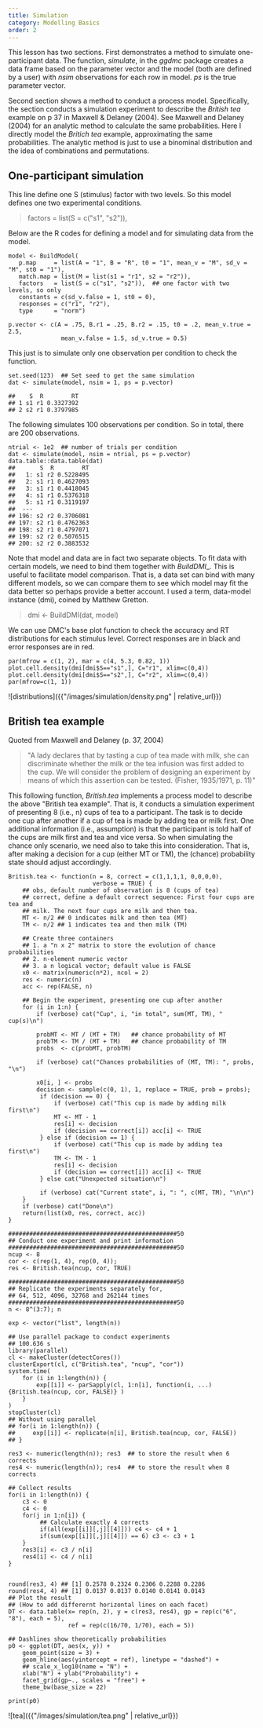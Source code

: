 ```yaml
---
title: Simulation
category: Modelling Basics
order: 2
---
```


This lesson has two sections.  First demonstrates a method to
simulate one-participant data. The function, _simulate_, in the
_ggdmc_ package creates a data frame based on the parameter vector
and the model (both are defined by a user) with _nsim_ observations
for each row in model. _ps_ is the true parameter vector.

Second section shows a method to conduct a process model. Specifically,
the section conducts a simulation experiment to describe the 
_British tea_ example on p 37 in Maxwell & Delaney (2004). See
Maxwell and Delaney (2004) for an analytic method to calculate the
same probabilities. Here I directly model the _Britich tea_ example,
approximating the same probabilities. The analytic method is just to
use a binominal distribution and the idea of combinations and
permutations.

## One-participant simulation

This line define one S (stimulus) factor with two levels. So this model
defines one two experimental conditions.
> factors   = list(S = c("s1", "s2")),

Below are the R codes for defining a model and for simulating data from
the model.

```
model <- BuildModel(
   p.map     = list(A = "1", B = "R", t0 = "1", mean_v = "M", sd_v = "M", st0 = "1"),
   match.map = list(M = list(s1 = "r1", s2 = "r2")),
   factors   = list(S = c("s1", "s2")),  ## one factor with two levels, so only
   constants = c(sd_v.false = 1, st0 = 0),
   responses = c("r1", "r2"),
   type      = "norm")
   
p.vector <- c(A = .75, B.r1 = .25, B.r2 = .15, t0 = .2, mean_v.true = 2.5,
               mean_v.false = 1.5, sd_v.true = 0.5)
```
			   
This just is to simulate only one observation per condition to check the
function.
			   
```
set.seed(123)  ## Set seed to get the same simulation
dat <- simulate(model, nsim = 1, ps = p.vector)

##    S  R        RT
## 1 s1 r1 0.3327392
## 2 s2 r1 0.3797985

```


The following simulates 100 observations per condition. So in total,
there are 200 observations.

```
ntrial <- 1e2  ## number of trials per condition
dat <- simulate(model, nsim = ntrial, ps = p.vector)
data.table::data.table(dat)
##       S  R        RT
##   1: s1 r2 0.5228495
##   2: s1 r1 0.4627093
##   3: s1 r1 0.4418045
##   4: s1 r1 0.5376318
##   5: s1 r1 0.3119197
##  ---                
## 196: s2 r2 0.3706081
## 197: s2 r1 0.4762363
## 198: s2 r1 0.4797071
## 199: s2 r2 0.5076515
## 200: s2 r2 0.3883532
```

Note that model and data are in fact two separate objects. To fit data
with certain models, we need to bind them together with _BuildDMI__.
This is useful to facilitate model comparison. That is, a data set can
bind with many different models, so we can compare them to see which
model may fit the data better so perhaps provide a better account.
I used a term, data-model instance (dmi), coined by Matthew Gretton. 

> dmi <- BuildDMI(dat, model)

We can use DMC's base plot function to check the accuracy and RT distributions
for each stimulus level. Correct responses are in black and error responses are
in red.



```
par(mfrow = c(1, 2), mar = c(4, 5.3, 0.82, 1))
plot.cell.density(dmi[dmi$S=="s1",], C="r1", xlim=c(0,4))
plot.cell.density(dmi[dmi$S=="s2",], C="r2", xlim=c(0,4))
par(mfrow=c(1, 1))

```

![distributions]({{"/images/simulation/density.png" | relative_url}})


## British tea example

Quoted from Maxwell and Delaney (p. 37, 2004)

>"A lady declares that by tasting a cup of tea made with milk, she can
> discriminate whether the milk or the tea infusion was first added to the cup.
> We will consider the problem of designing an experiment by means of which this
> assertion can be tested. (Fisher, 1935/1971, p. 11)"

This following function, _British.tea_ implements a process model to
describe the above "British tea example". That is, it conducts a simulation
experiment of presenting 8 (i.e., n) cups of tea to a participant. The task is
to decide one cup after another if a cup of tea is made by adding tea or milk
first. One additional information (i.e., assumption) is that the participant is
told half of the cups are milk first and tea and vice versa. So when simulating
the chance only scenario, we need also to take this into consideration. That is,
after making a decision for a cup (either MT or TM), the (chance) probability
state should adjust accordingly.

```
British.tea <- function(n = 8, correct = c(1,1,1,1, 0,0,0,0),
                        verbose = TRUE) {
    ## obs, default number of observation is 8 (cups of tea)
    ## correct, define a default correct sequence: First four cups are tea and 
    ## milk. The next four cups are milk and then tea.
    MT <- n/2 ## 0 indicates milk and then tea (MT)
    TM <- n/2 ## 1 indicates tea and then milk (TM)

    ## Create three containers
    ## 1. a "n x 2" matrix to store the evolution of chance probabilities
    ## 2. n-element numeric vector
    ## 3. a n logical vector; default value is FALSE
    x0 <- matrix(numeric(n*2), ncol = 2)
    res <- numeric(n)
    acc <- rep(FALSE, n)

    ## Begin the experiment, presenting one cup after another
    for (i in 1:n) {
        if (verbose) cat("Cup", i, "in total", sum(MT, TM), " cup(s)\n")
        
        probMT <- MT / (MT + TM)   ## chance probability of MT 
        probTM <- TM / (MT + TM)   ## chance probability of TM
        probs  <- c(probMT, probTM)
        
        if (verbose) cat("Chances probabilities of (MT, TM): ", probs, "\n")
        
        x0[i, ] <- probs
        decision <- sample(c(0, 1), 1, replace = TRUE, prob = probs);
         if (decision == 0) {
             if (verbose) cat("This cup is made by adding milk first\n")
             MT <- MT - 1
             res[i] <- decision
             if (decision == correct[i]) acc[i] <- TRUE
         } else if (decision == 1) {
             if (verbose) cat("This cup is made by adding tea first\n")
             TM <- TM - 1
             res[i] <- decision
             if (decision == correct[i]) acc[i] <- TRUE
         } else cat("Unexpected situation\n")
         
         if (verbose) cat("Current state", i, ": ", c(MT, TM), "\n\n")
    }
    if (verbose) cat("Done\n")
    return(list(x0, res, correct, acc))
}

################################################50
## Conduct one experiment and print information
################################################50
ncup <- 8
cor <- c(rep(1, 4), rep(0, 4)); 
res <- British.tea(ncup, cor, TRUE)

################################################50
## Replicate the experiments separately for,
## 64, 512, 4096, 32768 and 262144 times
################################################50
n <- 8^(3:7); n

exp <- vector("list", length(n))

## Use parallel package to conduct experiments
## 100.636 s
library(parallel)
cl <- makeCluster(detectCores())
clusterExport(cl, c("British.tea", "ncup", "cor"))
system.time(
    for (i in 1:length(n)) {
        exp[[i]] <- parSapply(cl, 1:n[i], function(i, ...) {British.tea(ncup, cor, FALSE)} )
    }
)
stopCluster(cl)
## Without using parallel
## for(i in 1:length(n)) {
##     exp[[i]] <- replicate(n[i], British.tea(ncup, cor, FALSE))
## }

res3 <- numeric(length(n)); res3  ## to store the result when 6 corrects
res4 <- numeric(length(n)); res4  ## to store the result when 8 corrects

## Collect results
for(i in 1:length(n)) {
    c3 <- 0
    c4 <- 0
    for(j in 1:n[i]) {
         ## Calculate exactly 4 corrects
         if(all(exp[[i]][,j][[4]])) c4 <- c4 + 1
         if(sum(exp[[i]][,j][[4]]) == 6) c3 <- c3 + 1
    }
    res3[i] <- c3 / n[i]
    res4[i] <- c4 / n[i]
}


round(res3, 4) ## [1] 0.2578 0.2324 0.2306 0.2288 0.2286
round(res4, 4) ## [1] 0.0137 0.0137 0.0140 0.0141 0.0143
## Plot the result
## (How to add differernt horizontal lines on each facet)
DT <- data.table(x= rep(n, 2), y = c(res3, res4), gp = rep(c("6", "8"), each = 5),
                 ref = rep(c(16/70, 1/70), each = 5))

## Dashlines show theoretically probabilities
p0 <- ggplot(DT, aes(x, y)) +
    geom_point(size = 3) +
    geom_hline(aes(yintercept = ref), linetype = "dashed") +
    ## scale_x_log10(name = "N") +
    xlab("N") + ylab("Probability") +
    facet_grid(gp~., scales = "free") +
    theme_bw(base_size = 22) 

print(p0)

```

![tea]({{"/images/simulation/tea.png" | relative_url}})
